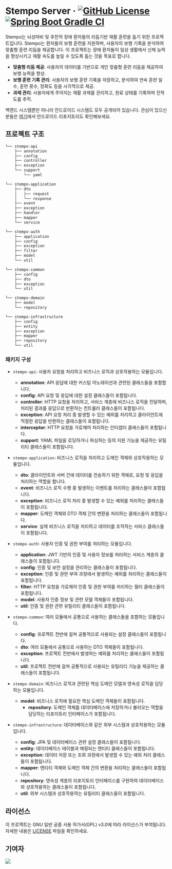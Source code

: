 # Stempo Server &middot; [![GitHub License](https://img.shields.io/github/license/KKKK-Stempo/stempo-server)](https://github.com/KKKK-Stempo/stempo-server/blob/develop/LICENSE) [![Spring Boot Gradle CI](https://github.com/KKKK-Stempo/stempo-server/actions/workflows/spring-boot-gradle-ci.yml/badge.svg)](https://github.com/KKKK-Stempo/stempo-server/actions/workflows/spring-boot-gradle-ci.yml)

Stempo는 뇌성마비 및 후천적 장애 환자들의 리듬기반 재활 훈련을 돕기 위한 프로젝트입니다. Stempo는 환자들의 보행 훈련을 지원하며, 사용자의 보행 기록을 분석하여 맞춤형 훈련 리듬을 제공합니다. 이 프로젝트는 장애 환자들이 일상 생활에서 신체 능력을 향상시키고 재활 속도를 높일 수 있도록 돕는 것을 목표로 합니다.

- **맞춤형 리듬 제공**: 사용자의 데이터를 기반으로 개인 맞춤형 훈련 리듬을 제공하여 보행 능력을 향상.
- **보행 훈련 기록 관리**: 사용자의 보행 훈련 기록을 저장하고, 분석하여 연속 훈련 일수, 훈련 횟수, 정확도 등을 시각적으로 제공.
- **과제 관리**: 사용자에게 주어지는 재활 과제를 관리하고, 완료 상태를 기록하며 진척도를 추적.

백엔드 시스템뿐만 아니라 안드로이드 시스템도 모두 공개되어 있습니다. 관심이 있으신 분들은 [여기](https://github.com/KKKK-Stempo/stempo-android)에서 안드로이드 리포지토리도 확인해보세요.

## 프로젝트 구조
```markdown
└── stempo-api
    ├── annotation
    ├── config
    ├── controller
    ├── exception
    └── support
        └── yaml

└── stempo-application
    ├── dto
    │   ├── request
    │   └── response
    ├── event
    ├── exception
    ├── handler
    ├── mapper
    └── service

└── stempo-auth
    ├── application
    ├── config
    ├── exception
    ├── filter
    ├── model
    └── util

└── stempo-common
    ├── config
    ├── dto
    ├── exception
    └── util

└── stempo-domain
    ├── model
    └── repository

└── stempo-infrastructure
    ├── config
    ├── entity
    ├── exception
    ├── mapper
    ├── repository
    └── util
```

### 패키지 구성
- `stempo-api`: 사용자 요청을 처리하고 비즈니스 로직과 상호작용하는 모듈입니다.
    - **annotation**: API 응답에 대한 커스텀 어노테이션과 관련된 클래스들을 포함합니다.
    - **config**: API 요청 및 응답에 대한 설정 클래스들이 포함됩니다.
    - **controller**: HTTP 요청을 처리하고, 서비스 계층에 비즈니스 로직을 전달하며, 처리된 결과를 응답으로 반환하는 컨트롤러 클래스들이 포함됩니다.
    - **exception**: API 요청 처리 중 발생할 수 있는 예외를 처리하고 클라이언트에 적절한 응답을 반환하는 클래스들이 포함됩니다.
    - **interceptor**: HTTP 요청을 가로채어 처리하는 인터셉터 클래스들이 포함됩니다.
    - **support**: YAML 파일을 로딩하거나 파싱하는 등의 지원 기능을 제공하는 유틸리티 클래스들이 포함됩니다.

- `stempo-application`: 비즈니스 로직을 처리하고 도메인 객체와 상호작용하는 모듈입니다.
    - **dto**: 클라이언트와 서버 간에 데이터를 전송하기 위한 객체로, 요청 및 응답을 처리하는 역할을 합니다.
    - **event**: 비즈니스 로직 수행 중 발생하는 이벤트를 처리하는 클래스들이 포함됩니다.
    - **exception**: 비즈니스 로직 처리 중 발생할 수 있는 예외를 처리하는 클래스들이 포함됩니다.
    - **mapper**: 도메인 객체와 DTO 객체 간의 변환을 처리하는 클래스들이 포함됩니다.
    - **service**: 실제 비즈니스 로직을 처리하고 데이터를 조작하는 서비스 클래스들이 포함됩니다.

- `stempo-auth`: 사용자 인증 및 권한 부여를 처리하는 모듈입니다.
    - **application**: JWT 기반의 인증 및 사용자 정보를 처리하는 서비스 계층의 클래스들이 포함됩니다.
    - **config**: 인증 및 보안 설정을 관리하는 클래스들이 포함됩니다.
    - **exception**: 인증 및 권한 부여 과정에서 발생하는 예외를 처리하는 클래스들이 포함됩니다.
    - **filter**: HTTP 요청을 가로채어 인증 및 권한 부여를 처리하는 필터 클래스들이 포함됩니다.
    - **model**: 사용자 인증 정보 및 관련 모델 객체들이 포함됩니다.
    - **util**: 인증 및 권한 관련 유틸리티 클래스들이 포함됩니다.

- `stempo-common`: 여러 모듈에서 공통으로 사용하는 클래스들을 포함하는 모듈입니다.
    - **config**: 프로젝트 전반에 걸쳐 공통적으로 사용되는 설정 클래스들이 포함됩니다.
    - **dto**: 여러 모듈에서 공통으로 사용하는 DTO 객체들이 포함됩니다.
    - **exception**: 프로젝트 전반에서 발생하는 예외를 처리하는 클래스들이 포함됩니다.
    - **util**:  프로젝트 전반에 걸쳐 공통적으로 사용되는 유틸리티 기능을 제공하는 클래스들이 포함됩니다.

- `stempo-domain`: 비즈니스 로직과 관련된 핵심 도메인 모델과 영속성 로직을 담당하는 모듈입니다.
    - **model**: 비즈니스 로직에 필요한 핵심 도메인 객체들이 포함됩니다.
      - **repository**: 도메인 객체를 데이터베이스에 저장하거나 불러오는 역할을 담당하는 리포지토리 인터페이스가 포함됩니다.

- `stempo-infrastructure`: 데이터베이스와 같은 외부 시스템과 상호작용하는 모듈입니다.
    - **config**: JPA 및 데이터베이스 관련 설정 클래스들이 포함됩니다.
    - **entity**: 데이터베이스 테이블과 매핑되는 엔티티 클래스들이 포함됩니다.
    - **exception**: 데이터 저장 또는 조회 과정에서 발생할 수 있는 예외 처리 클래스들이 포함됩니다.
    - **mapper**: 엔티티 객체와 도메인 객체 간의 변환을 처리하는 클래스들이 포함됩니다.
    - **repository**: 영속성 계층의 리포지토리 인터페이스를 구현하여 데이터베이스와 상호작용하는 클래스들이 포함됩니다.
    - **util**: 외부 시스템과 상호작용하는 유틸리티 클래스들이 포함됩니다.

## 라이선스
이 프로젝트는 GNU 일반 공중 사용 허가서(GPL) v3.0에 따라 라이선스가 부여됩니다. 자세한 내용은 [LICENSE](https://github.com/KKKK-Stempo/stempo-server?tab=GPL-3.0-1-ov-file#readme) 파일을 확인하세요.

## 기여자
<a href="https://github.com/KKKK-Stempo/stempo-server/graphs/contributors">
  <img src="https://contrib.rocks/image?repo=KKKK-Stempo/stempo-server" />
</a>
